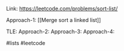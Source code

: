 Link: https://leetcode.com/problems/sort-list/

Approach-1: [[Merge sort a linked list]]

TLE:
Approach-2: 
Approach-3: 
Approach-4: 


#lists #leetcode 